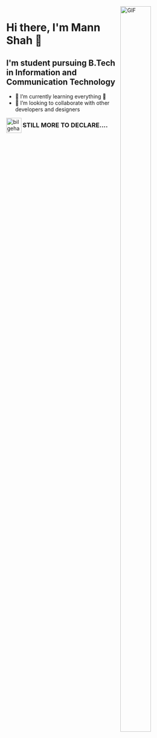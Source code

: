 <img align="right" width=40% height=70% alt="GIF" src="https://media.tenor.com/images/b7939d73d32cb3ce5e48a80dd35dc599/tenor.gif"/>

# Hi there, I'm Mann Shah 👋 
## I'm student pursuing B.Tech in Information and Communication Technology 

- 🌱 I’m currently learning everything 🤣
- 👯 I’m looking to collaborate with other developers and designers

[<img align="left" alt="bilgehangecici.site" width="40px" src="https://c.tenor.com/x0C6aBxEdOEAAAAj/instagram-sign-on-instagram.gif" />](https://www.instagram.com/__mann_13_/)


<!--
**Mann-tech13/Mann-tech13** is a ✨ _special_ ✨ repository because its `README.md` (this file) appears on your GitHub profile.

Here are some ideas to get you started:

- 🔭 I’m currently working on ...
- 🌱 I’m currently learning ...
- 👯 I’m looking to collaborate on ...
- 🤔 I’m looking for help with ...
- 💬 Ask me about ...
- 📫 How to reach me: ...
- 😄 Pronouns: ...
- ⚡ Fun fact: ...
-->
### STILL MORE TO DECLARE....


